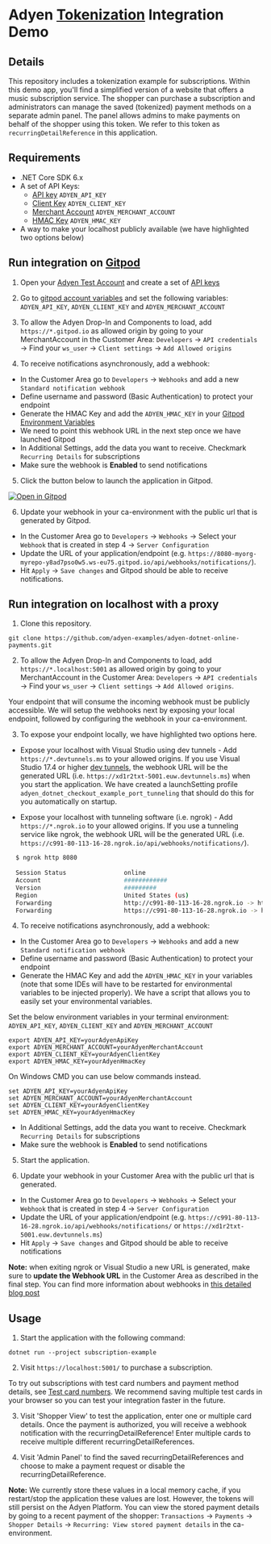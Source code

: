 # Adyen [Tokenization](https://docs.adyen.com/online-payments-tokenization) Integration Demo

## Details

This repository includes a tokenization example for subscriptions. Within this demo app, you'll find a simplified version of a website that offers a music subscription service. The shopper can purchase a subscription and administrators can manage the saved (tokenized) payment methods on a separate admin panel. The panel allows admins to make payments on behalf of the shopper using this token. We refer to this token as `recurringDetailReference` in this application.


## Requirements

- .NET Core SDK 6.x
- A set of API Keys: 
  - [API key](https://docs.adyen.com/user-management/how-to-get-the-api-key) `ADYEN_API_KEY`
  - [Client Key](https://docs.adyen.com/user-management/client-side-authentication) `ADYEN_CLIENT_KEY`
  - [Merchant Account](https://docs.adyen.com/account/account-structure) `ADYEN_MERCHANT_ACCOUNT`
  - [HMAC Key](https://docs.adyen.com/development-resources/webhooks/verify-hmac-signatures) `ADYEN_HMAC_KEY`
- A way to make your localhost publicly available (we have highlighted two options below)


## Run integration on [Gitpod](https://gitpod.io/)
1. Open your [Adyen Test Account](https://ca-test.adyen.com/ca/ca/overview/default.shtml) and create a set of [API keys](https://docs.adyen.com/user-management/how-to-get-the-api-key)
2. Go to [gitpod account variables](https://gitpod.io/variables) and set the following variables: `ADYEN_API_KEY`, `ADYEN_CLIENT_KEY` and `ADYEN_MERCHANT_ACCOUNT`

3. To allow the Adyen Drop-In and Components to load, add `https://*.gitpod.io` as allowed origin by going to your MerchantAccount in the Customer Area: `Developers` → `API credentials` → Find your `ws_user` → `Client settings` → `Add Allowed origins`

4. To receive notifications asynchronously, add a webhook: 
 - In the Customer Area go to `Developers` → `Webhooks` and add a new `Standard notification webhook`
 - Define username and password (Basic Authentication) to protect your endpoint
 - Generate the HMAC Key and add the `ADYEN_HMAC_KEY` in your [Gitpod Environment Variables](https://gitpod.io/variables)
 - We need to point this webhook URL in the next step once we have launched Gitpod
 - In Additional Settings, add the data you want to receive. Checkmark `Recurring Details` for subscriptions
 - Make sure the webhook is **Enabled** to send notifications

5. Click the button below to launch the application in Gitpod.

[![Open in Gitpod](https://gitpod.io/button/open-in-gitpod.svg)](https://gitpod.io/#https://github.com/adyen-examples/adyen-dotnet-online-payments/tree/main/subscription-example)

6. Update your webhook in your ca-environment with the public url that is generated by Gitpod.
 - In the Customer Area go to `Developers` → `Webhooks` → Select your `Webhook` that is created in step 4 -> `Server Configuration`
 - Update the URL of your application/endpoint (e.g. `https://8080-myorg-myrepo-y8ad7pso0w5.ws-eu75.gitpod.io/api/webhooks/notifications/`).
 - Hit `Apply` → `Save changes` and Gitpod should be able to receive notifications.


## Run integration on localhost with a proxy

1. Clone this repository.

```
git clone https://github.com/adyen-examples/adyen-dotnet-online-payments.git
```

2. To allow the Adyen Drop-In and Components to load, add `https://*.localhost:5001` as allowed origin by going to your MerchantAccount in the Customer Area: `Developers` → `API credentials` → Find your `ws_user` → `Client settings` → `Add Allowed origins`.

Your endpoint that will consume the incoming webhook must be publicly accessible. We will setup the webhooks next by exposing your local endpoint, followed by configuring the webhook in your ca-environment. 

3. To expose your endpoint locally, we have highlighted two options here.  
 - Expose your localhost with Visual Studio using dev tunnels - Add `https://*.devtunnels.ms` to your allowed origins.
If you use Visual Studio 17.4 or higher [dev tunnels](dev-tunnels), the webhook URL will be the generated URL (i.e. `https://xd1r2txt-5001.euw.devtunnels.ms`) when you start the application. We have created a launchSetting profile `adyen_dotnet_checkout_example_port_tunneling` that should do this for you automatically on startup.

 - Expose your localhost with tunneling software (i.e. ngrok) - Add `https://*.ngrok.io` to your allowed origins.
If you use a tunneling service like ngrok, the webhook URL will be the generated URL (i.e. `https://c991-80-113-16-28.ngrok.io/api/webhooks/notifications/`).

```bash
  $ ngrok http 8080
  
  Session Status                online                                                                                           
  Account                       ############                                                                      
  Version                       #########                                                                                          
  Region                        United States (us)                                                                                 
  Forwarding                    http://c991-80-113-16-28.ngrok.io -> http://localhost:8080                                       
  Forwarding                    https://c991-80-113-16-28.ngrok.io -> http://localhost:8080           
```

4. To receive notifications asynchronously, add a webhook: 
 - In the Customer Area go to `Developers` → `Webhooks` and add a new `Standard notification webhook`
 - Define username and password (Basic Authentication) to protect your endpoint
 - Generate the HMAC Key and add the `ADYEN_HMAC_KEY` in your variables (note that some IDEs will have to be restarted for environmental variables to be injected properly). We have a script that allows you to easily set your environmental variables.

Set the below environment variables in your terminal environment: `ADYEN_API_KEY`, `ADYEN_CLIENT_KEY` and `ADYEN_MERCHANT_ACCOUNT`

```shell
export ADYEN_API_KEY=yourAdyenApiKey
export ADYEN_MERCHANT_ACCOUNT=yourAdyenMerchantAccount
export ADYEN_CLIENT_KEY=yourAdyenClientKey
export ADYEN_HMAC_KEY=yourAdyenHmacKey
```

On Windows CMD you can use below commands instead.

```shell
set ADYEN_API_KEY=yourAdyenApiKey
set ADYEN_MERCHANT_ACCOUNT=yourAdyenMerchantAccount
set ADYEN_CLIENT_KEY=yourAdyenClientKey
set ADYEN_HMAC_KEY=yourAdyenHmacKey
```

* In Additional Settings, add the data you want to receive. Checkmark `Recurring Details` for subscriptions
* Make sure the webhook is **Enabled** to send notifications

5. Start the application.

6. Update your webhook in your Customer Area with the public url that is generated.
 - In the Customer Area go to `Developers` → `Webhooks` → Select your `Webhook` that is created in step 4 -> `Server Configuration`
 - Update the URL of your application/endpoint (e.g. `https://c991-80-113-16-28.ngrok.io/api/webhooks/notifications/` or `https://xd1r2txt-5001.euw.devtunnels.ms`)
 - Hit `Apply` → `Save changes` and Gitpod should be able to receive notifications


**Note:** when exiting ngrok or Visual Studio a new URL is generated, make sure to **update the Webhook URL** in the Customer Area as described in the final step. You can find more information about webhooks in [this detailed blog post](https://www.adyen.com/blog/Integrating-webhooks-notifications-with-Adyen-Checkout)


## Usage

1. Start the application with the following command:

```
dotnet run --project subscription-example
```

2. Visit `https://localhost:5001/` to purchase a subscription.

To try out subscriptions with test card numbers and payment method details, see [Test card numbers](https://docs.adyen.com/development-resources/test-cards/test-card-numbers). We recommend saving multiple test cards in your browser so you can test your integration faster in the future.

3. Visit 'Shopper View' to test the application, enter one or multiple card details. Once the payment is authorized, you will receive a webhook notification with the recurringDetailReference! Enter multiple cards to receive multiple different recurringDetailReferences.

4. Visit 'Admin Panel' to find the saved recurringDetailReferences and choose to make a payment request or disable the recurringDetailReference.

**Note:** We currently store these values in a local memory cache, if you restart/stop the application these values are lost. However, the tokens will still persist on the Adyen Platform. You can view the stored payment details by going to a recent payment of the shopper: `Transactions` → `Payments` → `Shopper Details` → `Recurring: View stored payment details` in the ca-environment.
